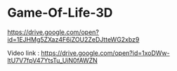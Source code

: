 # Game-Of-Life-3D

https://drive.google.com/open?id=1EJHMg5ZXaz4F6iZOU2ZeDJtteWG2xbz9

Video link : https://drive.google.com/open?id=1xoDWw-ltU7V7fpV47YtsTu_UiN0fAWZN
